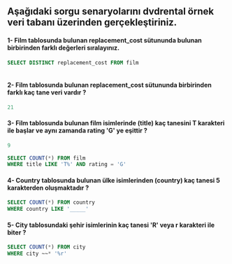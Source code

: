 ## Aşağıdaki sorgu senaryolarını dvdrental örnek veri tabanı üzerinden gerçekleştiriniz.<br />

#### 1- Film tablosunda bulunan replacement_cost sütununda bulunan birbirinden farklı değerleri sıralayınız.<br />

```SQL
SELECT DISTINCT replacement_cost FROM film
 
```


#### 2- Film tablosunda bulunan replacement_cost sütununda birbirinden farklı kaç tane veri vardır ?<br />

```SQL
21
```


#### 3- Film tablosunda bulunan film isimlerinde (title) kaç tanesini T karakteri ile başlar ve aynı zamanda rating 'G' ye eşittir ?<br />

```SQL
9

SELECT COUNT(*) FROM film
WHERE title LIKE 'T%' AND rating = 'G'
```


#### 4- Country tablosunda bulunan ülke isimlerinden (country) kaç tanesi 5 karakterden oluşmaktadır ? <br />

```SQL
SELECT COUNT(*) FROM country
WHERE country LIKE '_____'

```


#### 5- City tablosundaki şehir isimlerinin kaç tanesi 'R' veya r karakteri ile biter ? <br />

```SQL
SELECT COUNT(*) FROM city
WHERE city ~~* '%r'

```

